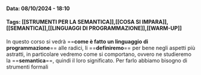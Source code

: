 #### Data: 08/10/2024 - 18:10
#### Tags: [[STRUMENTI PER LA SEMANTICA]],[[COSA SI IMPARA]],[[SEMANTICA]],[[LINGUAGGI DI PROGRAMMAZIONE]],[[WARM-UP]]

In questo corso si vedrà ==**come è fatto un linguaggio di programmazione**== alle radici, li ==**definiremo**== per bene negli aspetti più astratti, in particolare vedremo come si comportano, ovvero ne studieremo la ==**semantica**==, quindi il loro significato.
Per farlo abbiamo bisogno di strumenti formali